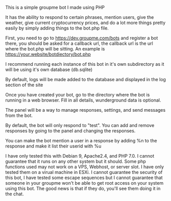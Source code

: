 This is a simple groupme bot I made using PHP

It has the ability to respond to certain phrases, mention users, give the weather, give current cryptocurrency prices, and do a lot more things pretty easily by simply adding things to the bot.php file.

First, you need to go to https://dev.groupme.com/bots and register a bot there, you should be asked for a callback url, the callback url is the url where the bot.php will be sitting.  An example is https://your.website/botdiectory/bot.php

I recommend running each instance of this bot in it's own subdirectory as it will be using it's own database (db.sqlite)

By default, logs will be made added to the database and displayed in the log section of the site

Once you have created your bot, go to the directory where the bot is running in a web browser.  Fill in all details, wunderground data is optional.

The panel will be a way to manage responses, settings, and send messages from the bot.

By default, the bot will only respond to "test".  You can add and remove responses by going to the panel and changing the responses.

You can make the bot mention a user in a response by adding %n to the response and make it list their userid with %u

I have only tested this with Debian 9, Apache2.4, and PHP 7.0.  I cannot guarantee that it runs on any other system but it should.
Some php functions used may not work on a VPS, Webhost, or server slot.  I have only tested them on a virual machine in ESXi.
I cannot guarantee the security of this bot, I have tested some escape sequences but I cannot guarantee that someone in your groupme won't be able to get root access on your system using this bot.  The good news is that if they do, you'll see them doing it in the chat.

